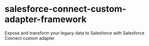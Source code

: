 # salesforce-connect-custom-adapter-framework
Expose and transform your legacy data to Salesforce with Salesforce Connect custom adapter
